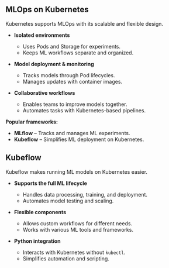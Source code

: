 

## MLOps on Kubernetes  

Kubernetes supports MLOps with its scalable and flexible design.  

- **Isolated environments**  
  - Uses Pods and Storage for experiments.  
  - Keeps ML workflows separate and organized.  

- **Model deployment & monitoring**  
  - Tracks models through Pod lifecycles.  
  - Manages updates with container images.  

- **Collaborative workflows**  
  - Enables teams to improve models together.  
  - Automates tasks with Kubernetes-based pipelines.  

**Popular frameworks:**  

- **MLflow** – Tracks and manages ML experiments.  
- **Kubeflow** – Simplifies ML deployment on Kubernetes.  

## Kubeflow  

Kubeflow makes running ML models on Kubernetes easier.  

- **Supports the full ML lifecycle**  
  - Handles data processing, training, and deployment.  
  - Automates model testing and scaling.  

- **Flexible components**  
  - Allows custom workflows for different needs.  
  - Works with various ML tools and frameworks.  

- **Python integration**  
  - Interacts with Kubernetes without `kubectl`.  
  - Simplifies automation and scripting.  